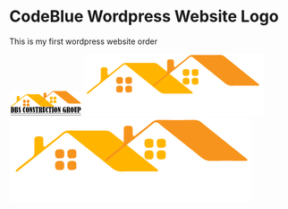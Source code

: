 # CodeBlue Wordpress Website Logo
This is my first wordpress website order

![Alt text](PRO1.png?raw=true "DBS Logo 1")
![Alt text](pro2.png?raw=true "DBS Logo 2")
![Alt text](PRO3.png?raw=true "DBS Slider Logo 3")